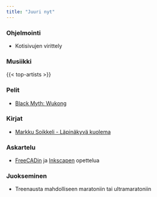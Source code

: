 ```yaml
---
title: "Juuri nyt"
---
```


### Ohjelmointi
- Kotisivujen virittely

### Musiikki
{{< top-artists >}}

### Pelit
- [Black Myth: Wukong](https://www.heishenhua.com/)

### Kirjat
- [Markku Soikkeli - Läpinäkyvä kuolema](https://finna.fi/Record/helmet.2150897?sid=4838439496)

### Askartelu
- [FreeCADin](https://www.freecad.org/) ja [Inkscapen](https://inkscape.org/) opettelua

### Juokseminen
- Treenausta mahdolliseen maratoniin tai ultramaratoniin